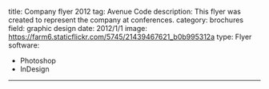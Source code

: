 title: Company flyer 2012
tag: Avenue Code
description: This flyer was created to represent the company at conferences.
category: brochures
field: graphic design
date: 2012/1/1
image: https://farm6.staticflickr.com/5745/21439467621_b0b995312a
type: Flyer
software:
- Photoshop
- InDesign
---